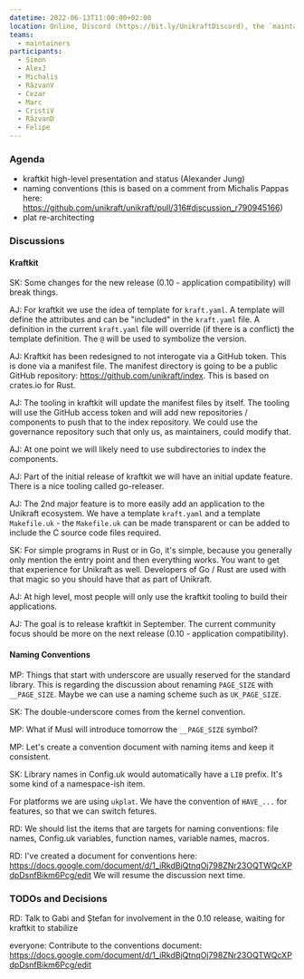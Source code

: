```yaml
---
datetime: 2022-06-13T11:00:00+02:00
location: Online, Discord (https://bit.ly/UnikraftDiscord), the `maintainers-voice` voice channel
teams:
  - maintainers
participants:
  - Simon
  - AlexJ
  - Michalis
  - RăzvanV
  - Cezar
  - Marc
  - CristiV
  - RăzvanD
  - Felipe
---
```


### Agenda

* kraftkit high-level presentation and status (Alexander Jung)
* naming conventions (this is based on a comment from Michalis Pappas here: https://github.com/unikraft/unikraft/pull/316#discussion_r790945166)
* plat re-architecting

### Discussions

#### Kraftkit

SK: Some changes for the new release (0.10 - application compatibility) will break things.

AJ: For kraftkit we use the idea of template for `kraft.yaml`.
A template will define the attributes and can be "included" in the `kraft.yaml` file.
A definition in the current `kraft.yaml` file will override (if there is a conflict) the template definition.
The `@` will be used to symbolize the version.

AJ: Kraftkit has been redesigned to not interogate via a GitHub token.
This is done via a manifest file.
The manifest directory is going to be a public GitHub repository: https://github.com/unikraft/index.
This is based on crates.io for Rust.

AJ: The tooling in kraftkit will update the manifest files by itself.
The tooling will use the GitHub access token and will add new repositories / components to push that to the index repository.
We could use the governance repository such that only us, as maintainers, could modify that.

AJ: At one point we will likely need to use subdirectories to index the components.

AJ: Part of the initial release of kraftkit we will have an initial update feature.
There is a nice tooling called go-releaser.

AJ: The 2nd major feature is to more easily add an application to the Unikraft ecosystem.
We have a template `kraft.yaml` and a template `Makefile.uk` - the `Makefile.uk` can be made transparent or can be added to include the C source code files required.

SK: For simple programs in Rust or in Go, it's simple, because you generally only mention the entry point and then everything works.
You want to get that experience for Unikraft as well.
Developers of Go / Rust are used with that magic so you should have that as part of Unikraft.

AJ: At high level, most people will only use the kraftkit tooling to build their applications.

AJ: The goal is to release kraftkit in September.
The current community focus should be more on the next release (0.10 - application compatibility).

#### Naming Conventions

MP: Things that start with underscore are usually reserved for the standard library.
This is regarding the discussion about renaming `PAGE_SIZE` with `__PAGE_SIZE`.
Maybe we can use a naming scheme such as `UK_PAGE_SIZE`.

SK: The double-underscore comes from the kernel convention.

MP: What if Musl will introduce tomorrow the `__PAGE_SIZE` symbol?

MP: Let's create a convention document with naming items and keep it consistent.

SK: Library names in Config.uk would automatically have a `LIB` prefix.
It's some kind of a namespace-ish item.

For platforms we are using `ukplat`.
We have the convention of `HAVE_...` for features, so that we can switch fetures.

RD: We should list the items that are targets for naming conventions: file names, Config.uk variables, function names, variable names, macros.

RD: I've created a document for conventions here: https://docs.google.com/document/d/1_iRkdBjQtnqOj798ZNr23OQTWQcXPdpDsnfBikm6Pcg/edit
We will resume the discussion next time.

### TODOs and Decisions

RD: Talk to Gabi and Ștefan for involvement in the 0.10 release, waiting for kraftkit to stabilize

everyone: Contribute to the conventions document: https://docs.google.com/document/d/1_iRkdBjQtnqOj798ZNr23OQTWQcXPdpDsnfBikm6Pcg/edit
